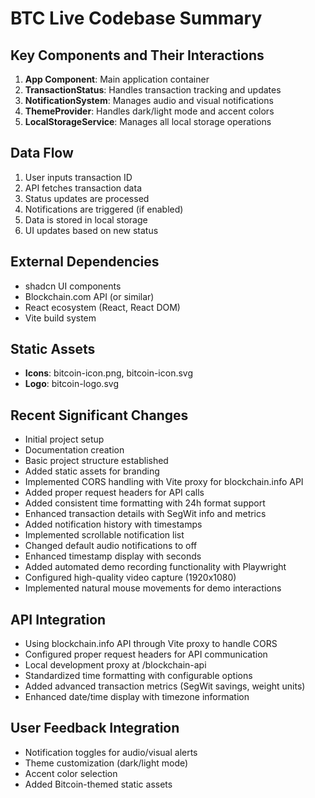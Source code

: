 # BTC Live Codebase Summary

## Key Components and Their Interactions
1. **App Component**: Main application container
2. **TransactionStatus**: Handles transaction tracking and updates
3. **NotificationSystem**: Manages audio and visual notifications
4. **ThemeProvider**: Handles dark/light mode and accent colors
5. **LocalStorageService**: Manages all local storage operations

## Data Flow
1. User inputs transaction ID
2. API fetches transaction data
3. Status updates are processed
4. Notifications are triggered (if enabled)
5. Data is stored in local storage
6. UI updates based on new status

## External Dependencies
- shadcn UI components
- Blockchain.com API (or similar)
- React ecosystem (React, React DOM)
- Vite build system

## Static Assets
- **Icons**: bitcoin-icon.png, bitcoin-icon.svg
- **Logo**: bitcoin-logo.svg

## Recent Significant Changes
- Initial project setup
- Documentation creation
- Basic project structure established
- Added static assets for branding
- Implemented CORS handling with Vite proxy for blockchain.info API
- Added proper request headers for API calls
- Added consistent time formatting with 24h format support
- Enhanced transaction details with SegWit info and metrics
- Added notification history with timestamps
- Implemented scrollable notification list
- Changed default audio notifications to off
- Enhanced timestamp display with seconds
- Added automated demo recording functionality with Playwright
- Configured high-quality video capture (1920x1080)
- Implemented natural mouse movements for demo interactions

## API Integration
- Using blockchain.info API through Vite proxy to handle CORS
- Configured proper request headers for API communication
- Local development proxy at /blockchain-api
- Standardized time formatting with configurable options
- Added advanced transaction metrics (SegWit savings, weight units)
- Enhanced date/time display with timezone information

## User Feedback Integration
- Notification toggles for audio/visual alerts
- Theme customization (dark/light mode)
- Accent color selection
- Added Bitcoin-themed static assets